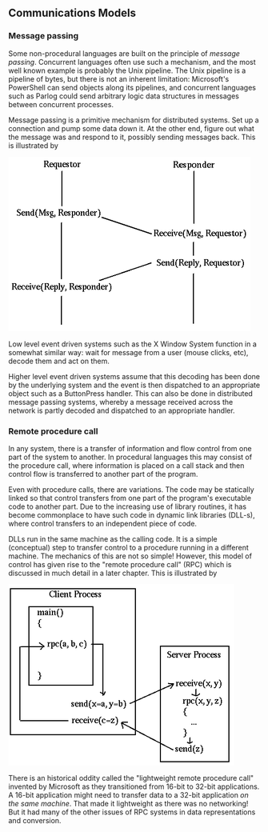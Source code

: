 ## Communications Models

### Message passing

Some non-procedural languages are built on the principle of *message passing*. Concurrent languages often use such a mechanism, and the most well known example is probably the Unix pipeline. The Unix pipeline is a pipeline of bytes, but there is not an inherent limitation: Microsoft's PowerShell can send objects along its pipelines, and concurrent languages such as Parlog could send arbitrary logic data structures in messages between concurrent processes.

Message passing is a primitive mechanism for distributed systems. Set up a connection and pump some data down it. At the other end, figure out what the message was and respond to it, possibly sending messages back. This is illustrated by 

![message-passing](../assets/msg.gif)

 Low level event driven systems such as the X Window System function in a somewhat similar way: wait for message from a user (mouse clicks, etc), decode them and act on them.

Higher level event driven systems assume that this decoding has been done by the underlying system and the event is then dispatched to an appropriate object such as a ButtonPress handler. This can also be done in distributed message passing systems, whereby a message received across the network is partly decoded and dispatched to an appropriate handler. 

### Remote procedure call

In any system, there is a transfer of information and flow control from one part of the system to another. In procedural languages this may consist of the procedure call, where information is placed on a call stack and then control flow is transferred to another part of the program.

Even with procedure calls, there are variations. The code may be statically linked so that control transfers from one part of the program's executable code to another part. Due to the increasing use of library routines, it has become commonplace to have such code in dynamic link libraries (DLL-s), where control transfers to an independent piece of code.

DLLs run in the same machine as the calling code. It is a simple (conceptual) step to transfer control to a procedure running in a different machine. The mechanics of this are not so simple! However, this model of control has given rise to the "remote procedure call" (RPC) which is discussed in much detail in a later chapter. This is illustrated by 

![rpc](../assets/rpc.gif)

There is an historical oddity called the "lightweight remote procedure call" invented by Microsoft as they transitioned from 16-bit to 32-bit applications. A 16-bit application might need to transfer data to a 32-bit application *on the same machine*. That made it lightweight as there was no networking! But it had many of the other issues of RPC systems in data representations and conversion. 
